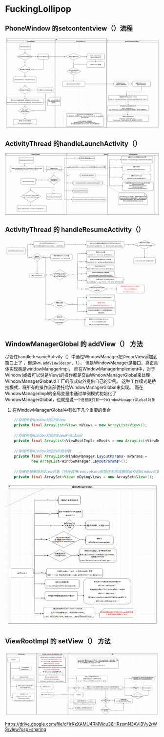 # FuckingLollipop

## PhoneWindow 的setcontentview（）流程
![setContentView()](./img/setContentView.png)

## ActivityThread 的handleLaunchActivity（）

![handleLaunchActivity()](./img/handleLaunchActivity.png)

## ActivityThread 的 handleResumeActivity（）

![handleResumeActivity()](./img/handleResumeActivity.png)

## WindowManagerGlobal 的 addView（） 方法

尽管在handleResumeActivity（）中通过WindowManager把DecorView添加到窗口上了 ，但是`wm.addView(decor, l)`，
但是WindowManager是接口，真正具体实现类是windowManagerImpl，
而在WindowManagerImplement中，对于Window(或者可以说是View)的操作都是交由WindowManagerGlobal来处理，WindowManagerGlobal以工厂的形式向外提供自己的实例。
这种工作模式是桥接模式，将所有的操作全部委托给WindowManagerGlobal来实现。
而在WindowManagerImpl的全局变量中通过单例模式初始化了WindowManagerGlobal，也就是说`一个进程就只有一个WindowManagerGlobal对象`

1. 在WindowManagerGlobal中有如下几个重要的集合
```java
    //存储所有Window对应的View
    private final ArrayList<View> mViews = new ArrayList<View>();

    //存储所有Window对应的ViewRootImpl
    private final ArrayList<ViewRootImpl> mRoots = new ArrayList<ViewRootImpl>();

    //存储所有Window对应的布局参数
    private final ArrayList<WindowManager.LayoutParams> mParams =
            new ArrayList<WindowManager.LayoutParams>();

    //存储正被删除的View对象（已经调用removeView但是还未完成删除操作的Window对象）
    private final ArraySet<View> mDyingViews = new ArraySet<View>();

```
![addView()](./img/addView.png)

## ViewRootImpl 的 setView（） 方法
![setView()](./img/setView.png)

https://drive.google.com/file/d/1rKzXAMU4RMWou38HRzxmN3AVIBVy2rWS/view?usp=sharing
